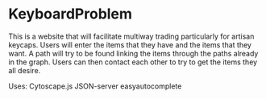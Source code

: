 # KeyboardProblem
This is a website that will facilitate multiway trading particularly for artisan keycaps.
Users will enter the items that they have and the items that they want.
A path will try to be found linking the items through the paths already in the graph.
Users can then contact each other to try to get the items they all desire.

Uses: Cytoscape.js
JSON-server
easyautocomplete